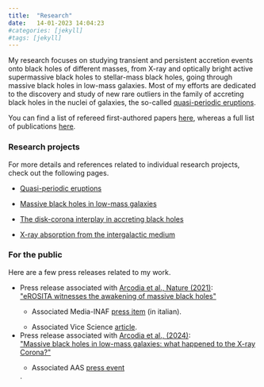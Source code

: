```yaml
---
title:  "Research"
date:   14-01-2023 14:04:23
#categories: [jekyll]
#tags: [jekyll]
---
```

My research focuses on studying transient and persistent accretion events onto black holes of different masses, from X-ray and optically bright active supermassive black holes to stellar-mass black holes, going through massive black holes in low-mass galaxies. Most of my efforts are dedicated to the discovery and study of new rare outliers in the family of accreting black holes in the nuclei of galaxies, the so-called <a class="normal" href="{{ site.baseurl }}/Research/QPEs">quasi-periodic eruptions</a>.

You can find a list of refereed first-authored papers <a class="normal" target="_blank" href="https://ui.adsabs.harvard.edu/search/q=author%3A%22%5EArcodia%2C%20Riccardo%22%20property%3Arefereed&sort=date%20desc%2C%20bibcode%20desc&p_=0">here</a>, whereas a full list of publications <a class="normal" target="_blank" href="https://ui.adsabs.harvard.edu/search/p_=0&q=%20author%3A%22Arcodia%2C%20Riccardo%22%20%20&sort=date%20desc%2C%20bibcode%20desc">here</a>.


<h3>Research projects</h3>

For more details and references related to individual research projects, check out the following pages.

<nav class="cover-navigation__alt cover-navigation--primary">
    <ul class="navigation__alt">
        <li class="navigation__item__alt"><a href="{{ site.baseurl }}/QPEs" title="link to {{ site.title }}'s research"
                  class="blog-button">Quasi-periodic eruptions</a></li>
    </ul>
</nav>

<nav class="cover-navigation__alt cover-navigation--primary">
    <ul class="navigation__alt">
        <li class="navigation__item__alt"><a href="{{ site.baseurl }}/MBHs" title="link to {{ site.title }}'s research"
                  class="blog-button">Massive black holes in low-mass galaxies</a></li>
    </ul>
</nav>

<nav class="cover-navigation__alt cover-navigation--primary">
    <ul class="navigation__alt">
        <li class="navigation__item__alt"><a href="{{ site.baseurl }}/Accr" title="link to {{ site.title }}'s research"
                  class="blog-button">The disk-corona interplay in accreting black holes</a></li>
    </ul>
</nav>

<nav class="cover-navigation__alt cover-navigation--primary">
    <ul class="navigation__alt">
        <li class="navigation__item__alt"><a href="{{ site.baseurl }}/IGM" title="link to {{ site.title }}'s research"
                  class="blog-button">X-ray absorption from the intergalactic medium</a></li>
    </ul>
</nav>

<h3>For the public</h3>

Here are a few press releases related to my work.

<ul>
  <li>Press release associated with <a class="normal" target="_blank" href="https://www.nature.com/articles/s41586-021-03394-6">Arcodia et al., Nature (2021)</a>: <br> <a class="normal" target="_blank" href="https://www.mpe.mpg.de/7587547/news20210429">"eROSITA witnesses the awakening of massive black holes"</a>
  </li>

  <ul><li>Associated Media-INAF <a class="normal" target="_blank" href="https://www.media.inaf.it/2021/04/28/il-risveglio-di-due-buchi-neri-supermassicci/">press item</a> (in italian). </li></ul>

  <ul><li>Associated Vice Science <a class="normal" target="_blank" href="https://www.vice.com/en/article/n7bv38/unexplained-x-ray-blasts-from-space-might-just-solve-a-cosmic-mystery-scientists-say">article</a>. </li></ul>


  <li>Press release associated with <a class="normal" target="_blank" href="https://ui.adsabs.harvard.edu/abs/2024A%26A...681A..97A/abstract">Arcodia et al., (2024)</a>: <br> <a class="normal" target="_blank" href="https://www.mpe.mpg.de/8021452/news20240611">"Massive black holes in low-mass galaxies: what happened to the X-ray Corona?"</a> </li>

  <ul><li>Associated AAS <a class="normal" target="_blank" href="https://aas.org/meetings/aas244/press-kit#Tue_pm">press event</a> </li></ul> .
</ul>